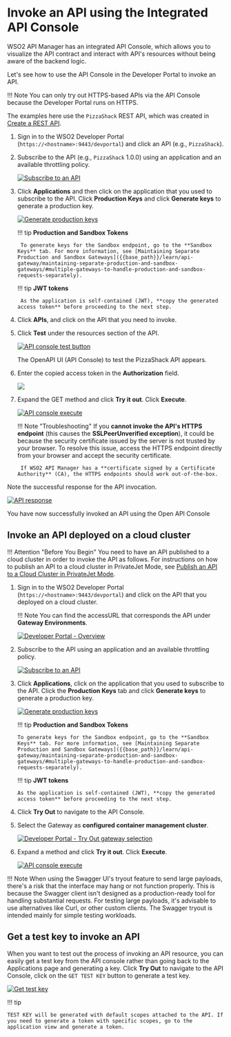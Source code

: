 # Invoke an API using the Integrated API Console

WSO2 API Manager has an integrated API Console, which allows you to visualize the API contract and interact with API's resources without being aware of the backend logic.

Let's see how to use the API Console in the Developer Portal to invoke an API.

!!! Note
    You can only try out HTTPS-based APIs via the API Console because the Developer Portal runs on HTTPS.


The examples here use the `PizzaShack` REST API, which was created in [Create a REST API]({{base_path}}/learn/design-api/create-api/create-a-rest-api/).

1. Sign in to the WSO2 Developer Portal (`https://<hostname>:9443/devportal`) and click an API (e.g., `PizzaShack`).

2. Subscribe to the API (e.g., `PizzaShack` 1.0.0) using an application and an available throttling policy.

    [![Subscribe to an API]({{base_path}}/assets/img/learn/subscribe-to-api.png)]({{base_path}}/assets/img/learn/subscribe-to-api.png)

3. Click **Applications** and then click on the application that you used to subscribe to the API. Click **Production Keys** and click **Generate keys** to generate a production key.

     [![Generate production keys]({{base_path}}/assets/img/learn/generate-keys-production.png)]({{base_path}}/assets/img/learn/generate-keys-production.png)

    !!! tip
        **Production and Sandbox Tokens**

        To generate keys for the Sandbox endpoint, go to the **Sandbox Keys** tab. For more information, see [Maintaining Separate Production and Sandbox Gateways]({{base_path}}/learn/api-gateway/maintaining-separate-production-and-sandbox-gateways/#multiple-gateways-to-handle-production-and-sandbox-requests-separately).

    !!! tip
        **JWT tokens**

        As the application is self-contained (JWT), **copy the generated access token** before proceeding to the next step. 


4. Click **APIs**, and click on the API that you need to invoke. 

5. Click **Test** under the resources section of the API.

    [![API console test button]({{base_path}}/assets/img/learn/api-console-test-button.png)]({{base_path}}/assets/img/learn/api-console-test-button.png)

    The OpenAPI UI (API Console) to test the PizzaShack API appears.

6.  Enter the copied access token in the **Authorization** field.

     [![]({{base_path}}/assets/img/learn/copy-access-token.png)]({{base_path}}/assets/img/learn/copy-access-token.png)

7. Expand the GET method and click **Try it out**. Click **Execute**.
 
     [![API console execute]({{base_path}}/assets/img/learn/api-console-execute.png)]({{base_path}}/assets/img/learn/api-console-execute.png)

    !!! Note "Troubleshooting"
        If you **cannot invoke the API's HTTPS endpoint** (this causes the **SSLPeerUnverified exception**), it could be because the security certificate issued by the server is not trusted by your browser. To resolve this issue, access the HTTPS endpoint directly from your browser and accept the security certificate.
        
        If WSO2 API Manager has a **certificate signed by a Certificate Authority** (CA), the HTTPS endpoints should work out-of-the-box.

Note the successful response for the API invocation.

[![API response]({{base_path}}/assets/img/learn/api-response.png)]({{base_path}}/assets/img/learn/api-response.png)

You have now successfully invoked an API using the Open API Console

## Invoke an API deployed on a cloud cluster

!!! Attention "Before You Begin"
    You need to have an API published to a cloud cluster in order to invoke the API as follows. For instructions on how to publish an API to a cloud cluster in PrivateJet Mode, see [Publish an API to a Cloud Cluster in PrivateJet Mode]({{base_path}}/learn/design-api/publish-api/publish-an-api-to-a-cloud-cluster-in-privatejet-mode/).

1. Sign in to the WSO2 Developer Portal (`https://<hostname>:9443/devportal`) and click on the API that you deployed on a cloud cluster. 

    !!! Note
        You can find the accessURL that corresponds the API under **Gateway Environments**.
   
    [![Developer Portal - Overview]({{base_path}}/assets/img/learn/privatejet-mode/devportal.png)]({{base_path}}/assets/img/learn/privatejet-mode/devportal.png)
   
2. Subscribe to the API using an application and an available throttling policy.

    [![Subscribe to an API]({{base_path}}/assets/img/learn/subscribe-to-api.png)]({{base_path}}/assets/img/learn/subscribe-to-api.png)

3.  Click **Applications**, click on the application that you used to subscribe to the API. Click the **Production Keys** tab and click **Generate keys** to generate a production key.

    [![Generate production keys]({{base_path}}/assets/img/learn/generate-keys-production.png)]({{base_path}}/assets/img/learn/generate-keys-production.png)

    !!! tip
        **Production and Sandbox Tokens**

        To generate keys for the Sandbox endpoint, go to the **Sandbox Keys** tab. For more information, see [Maintaining Separate Production and Sandbox Gateways]({{base_path}}/learn/api-gateway/maintaining-separate-production-and-sandbox-gateways/#multiple-gateways-to-handle-production-and-sandbox-requests-separately).

    !!! tip
        **JWT tokens**

        As the application is self-contained (JWT), **copy the generated access token** before proceeding to the next step. 
    
4. Click **Try Out** to navigate to the API Console.
    
5. Select the Gateway as **configured container management cluster**.
    
    [![Developer Portal - Try Out gateway selection]({{base_path}}/assets/img/learn/privatejet-mode/tryout-console-gateway-selection.png)]({{base_path}}/assets/img/learn/privatejet-mode/tryout-console-gateway-selection.png)
    
6. Expand a method and click **Try it out**. Click **Execute**.
    
    [![API console execute]({{base_path}}/assets/img/learn/api-console-execute.png)]({{base_path}}/assets/img/learn/api-console-execute.png)

!!! Note
    When using the Swagger UI's tryout feature to send large payloads, there's a risk that the interface may hang or not function properly. This is because the Swagger client isn't designed as a production-ready tool for handling substantial requests. For testing large payloads, it's advisable to use alternatives like Curl, or other custom clients. The Swagger tryout is intended mainly for simple testing workloads.
        
## Get a test key to invoke an API

When you want to test out the process of invoking an API resource, you can easily get a test key from the API console rather than going back to the Applications page and generating a key. Click **Try Out** to navigate to the API Console, click on the `GET TEST KEY` button to generate a test key.

[![Get test key]({{base_path}}/assets/img/learn/get-test-key.png)]({{base_path}}/assets/img/learn/get-test-key.png)

!!! tip

    TEST KEY will be generated with default scopes attached to the API. If you need to generate a token with specific scopes, go to the application view and generate a token.
